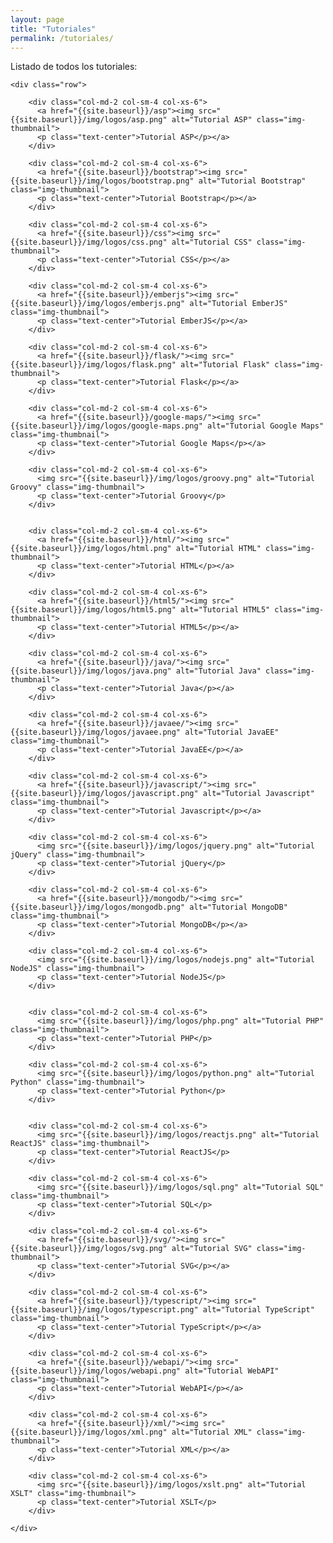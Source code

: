 ```yaml
---
layout: page
title: "Tutoriales"
permalink: /tutoriales/
---
```


Listado de todos los tutoriales:

<div class="container-fluid">

    <div class="row">

<!--
        <div class="col-md-2 col-sm-4 col-xs-6">
          <img src="{{site.baseurl}}/img/logos/ajax.png" alt="Tutorial AJAX" class="img-thumbnail">
          <p class="text-center">Tutorial AJAX</p>
        </div>


        <div class="col-md-2 col-sm-4 col-xs-6">
          <img src="{{site.baseurl}}/img/logos/angularjs.png" alt="Tutorial AngularJS" class="img-thumbnail">
          <p class="text-center">Tutorial AngularJS</p>
        </div>
-->

        <div class="col-md-2 col-sm-4 col-xs-6">
          <a href="{{site.baseurl}}/asp"><img src="{{site.baseurl}}/img/logos/asp.png" alt="Tutorial ASP" class="img-thumbnail">
          <p class="text-center">Tutorial ASP</p></a>
        </div>

        <div class="col-md-2 col-sm-4 col-xs-6">
          <a href="{{site.baseurl}}/bootstrap"><img src="{{site.baseurl}}/img/logos/bootstrap.png" alt="Tutorial Bootstrap" class="img-thumbnail">
          <p class="text-center">Tutorial Bootstrap</p></a>
        </div>

        <div class="col-md-2 col-sm-4 col-xs-6">
          <a href="{{site.baseurl}}/css"><img src="{{site.baseurl}}/img/logos/css.png" alt="Tutorial CSS" class="img-thumbnail">
          <p class="text-center">Tutorial CSS</p></a>
        </div>

        <div class="col-md-2 col-sm-4 col-xs-6">
          <a href="{{site.baseurl}}/emberjs"><img src="{{site.baseurl}}/img/logos/emberjs.png" alt="Tutorial EmberJS" class="img-thumbnail">
          <p class="text-center">Tutorial EmberJS</p></a>
        </div>

        <div class="col-md-2 col-sm-4 col-xs-6">
          <a href="{{site.baseurl}}/flask/"><img src="{{site.baseurl}}/img/logos/flask.png" alt="Tutorial Flask" class="img-thumbnail">
          <p class="text-center">Tutorial Flask</p></a>
        </div>

<!--
        <div class="col-md-2 col-sm-4 col-xs-6">
          <img src="{{site.baseurl}}/img/logos/golang.png" alt="Tutorial Go" class="img-thumbnail">
          <p class="text-center">Tutorial Go</p>
        </div>
-->
        <div class="col-md-2 col-sm-4 col-xs-6">
          <a href="{{site.baseurl}}/google-maps/"><img src="{{site.baseurl}}/img/logos/google-maps.png" alt="Tutorial Google Maps" class="img-thumbnail">
          <p class="text-center">Tutorial Google Maps</p></a>
        </div>

        <div class="col-md-2 col-sm-4 col-xs-6">
          <img src="{{site.baseurl}}/img/logos/groovy.png" alt="Tutorial Groovy" class="img-thumbnail">
          <p class="text-center">Tutorial Groovy</p>
        </div>


        <div class="col-md-2 col-sm-4 col-xs-6">
          <a href="{{site.baseurl}}/html/"><img src="{{site.baseurl}}/img/logos/html.png" alt="Tutorial HTML" class="img-thumbnail">
          <p class="text-center">Tutorial HTML</p></a>
        </div>

        <div class="col-md-2 col-sm-4 col-xs-6">
          <a href="{{site.baseurl}}/html5/"><img src="{{site.baseurl}}/img/logos/html5.png" alt="Tutorial HTML5" class="img-thumbnail">
          <p class="text-center">Tutorial HTML5</p></a>
        </div>

<!--
        <div class="col-md-2 col-sm-4 col-xs-6">
          <img src="{{site.baseurl}}/img/logos/ionic.png" alt="Tutorial Ionic" class="img-thumbnail">
          <p class="text-center">Tutorial Ionic</p>
        </div>
-->

        <div class="col-md-2 col-sm-4 col-xs-6">
          <a href="{{site.baseurl}}/java/"><img src="{{site.baseurl}}/img/logos/java.png" alt="Tutorial Java" class="img-thumbnail">
          <p class="text-center">Tutorial Java</p></a>
        </div>

        <div class="col-md-2 col-sm-4 col-xs-6">
          <a href="{{site.baseurl}}/javaee/"><img src="{{site.baseurl}}/img/logos/javaee.png" alt="Tutorial JavaEE" class="img-thumbnail">
          <p class="text-center">Tutorial JavaEE</p></a>
        </div>

        <div class="col-md-2 col-sm-4 col-xs-6">
          <a href="{{site.baseurl}}/javascript/"><img src="{{site.baseurl}}/img/logos/javascript.png" alt="Tutorial Javascript" class="img-thumbnail">
          <p class="text-center">Tutorial Javascript</p></a>
        </div>

        <div class="col-md-2 col-sm-4 col-xs-6">
          <img src="{{site.baseurl}}/img/logos/jquery.png" alt="Tutorial jQuery" class="img-thumbnail">
          <p class="text-center">Tutorial jQuery</p>
        </div>

<!--
        <div class="col-md-2 col-sm-4 col-xs-6">
          <img src="{{site.baseurl}}/img/logos/jquery-mobile.png" alt="Tutorial jQuery Mobile" class="img-thumbnail">
          <p class="text-center">Tutorial jQuery Mobile</p>
        </div>

        <div class="col-md-2 col-sm-4 col-xs-6">
          <img src="{{site.baseurl}}/img/logos/jsp.png" alt="Tutorial JSP" class="img-thumbnail">
          <p class="text-center">Tutorial JSP</p>
        </div>
-->
        <div class="col-md-2 col-sm-4 col-xs-6">
          <a href="{{site.baseurl}}/mongodb/"><img src="{{site.baseurl}}/img/logos/mongodb.png" alt="Tutorial MongoDB" class="img-thumbnail">
          <p class="text-center">Tutorial MongoDB</p></a>
        </div>

        <div class="col-md-2 col-sm-4 col-xs-6">
          <img src="{{site.baseurl}}/img/logos/nodejs.png" alt="Tutorial NodeJS" class="img-thumbnail">
          <p class="text-center">Tutorial NodeJS</p>
        </div>


        <div class="col-md-2 col-sm-4 col-xs-6">
          <img src="{{site.baseurl}}/img/logos/php.png" alt="Tutorial PHP" class="img-thumbnail">
          <p class="text-center">Tutorial PHP</p>
        </div>

<!--

        <div class="col-md-2 col-sm-4 col-xs-6">
          <img src="{{site.baseurl}}/img/logos/polymer.png" alt="Tutorial Polymer" class="img-thumbnail">
          <p class="text-center">Tutorial Polymer</p>
        </div>
-->

        <div class="col-md-2 col-sm-4 col-xs-6">
          <img src="{{site.baseurl}}/img/logos/python.png" alt="Tutorial Python" class="img-thumbnail">
          <p class="text-center">Tutorial Python</p>
        </div>


        <div class="col-md-2 col-sm-4 col-xs-6">
          <img src="{{site.baseurl}}/img/logos/reactjs.png" alt="Tutorial ReactJS" class="img-thumbnail">
          <p class="text-center">Tutorial ReactJS</p>
        </div>

<!--
        <div class="col-md-2 col-sm-4 col-xs-6">
          <img src="{{site.baseurl}}/img/logos/rust.png" alt="Tutorial Rust" class="img-thumbnail">
          <p class="text-center">Tutorial Rust</p>
        </div>

        <div class="col-md-2 col-sm-4 col-xs-6">
          <img src="{{site.baseurl}}/img/logos/spring.png" alt="Tutorial Spring" class="img-thumbnail">
          <p class="text-center">Tutorial Spring</p>
        </div>

-->

        <div class="col-md-2 col-sm-4 col-xs-6">
          <img src="{{site.baseurl}}/img/logos/sql.png" alt="Tutorial SQL" class="img-thumbnail">
          <p class="text-center">Tutorial SQL</p>
        </div>

        <div class="col-md-2 col-sm-4 col-xs-6">
          <a href="{{site.baseurl}}/svg/"><img src="{{site.baseurl}}/img/logos/svg.png" alt="Tutorial SVG" class="img-thumbnail">
          <p class="text-center">Tutorial SVG</p></a>
        </div>

        <div class="col-md-2 col-sm-4 col-xs-6">
          <a href="{{site.baseurl}}/typescript/"><img src="{{site.baseurl}}/img/logos/typescript.png" alt="Tutorial TypeScript" class="img-thumbnail">
          <p class="text-center">Tutorial TypeScript</p></a>
        </div>

        <div class="col-md-2 col-sm-4 col-xs-6">
          <a href="{{site.baseurl}}/webapi/"><img src="{{site.baseurl}}/img/logos/webapi.png" alt="Tutorial WebAPI" class="img-thumbnail">
          <p class="text-center">Tutorial WebAPI</p></a>
        </div>        

        <div class="col-md-2 col-sm-4 col-xs-6">
          <a href="{{site.baseurl}}/xml/"><img src="{{site.baseurl}}/img/logos/xml.png" alt="Tutorial XML" class="img-thumbnail">
          <p class="text-center">Tutorial XML</p></a>
        </div>

        <div class="col-md-2 col-sm-4 col-xs-6">
          <img src="{{site.baseurl}}/img/logos/xslt.png" alt="Tutorial XSLT" class="img-thumbnail">
          <p class="text-center">Tutorial XSLT</p>
        </div>

    </div>
</div>
